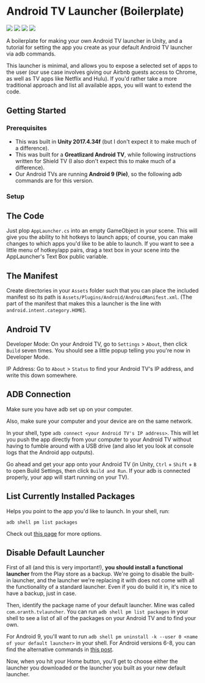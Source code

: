 # Android TV Launcher (Boilerplate)
<img src="https://img.shields.io/badge/android-9 (Pie)-blue"> <img src="https://img.shields.io/badge/unity-2017.4.34f1-blue"> <img src="https://img.shields.io/badge/maintained%3F-yes-green" /> <img src="https://img.shields.io/github/issues/OliviaLynn/Android-TV-Launcher-Boilerplate" /> 

A boilerplate for making your own Android TV launcher in Unity, and a tutorial for setting the app you create as your default Android TV launcher via adb commands.

This launcher is minimal, and allows you to expose a selected set of apps to the user (our use case involves giving our Airbnb guests access to Chrome, as well as TV apps like Netflix and Hulu). If you'd rather take a more traditional approach and list all available apps, you will want to extend the code.

## Getting Started

### Prerequisites

- This was built in **Unity 2017.4.34f** (but I don't expect it to make much of a difference).
- This was built for a **Greatlizard Android TV**, while following instructions written for Shield TV (I also don't expect this to make much of a difference).
- Our Android TVs are running **Android 9 (Pie)**, so the following adb commands are for this version.

### Setup

## The Code
Just plop `AppLauncher.cs` into an empty GameObject in your scene. This will give you the ability to hit hotkeys to launch apps; of course, you can make changes to which apps you'd like to be able to launch. If you want to see a little menu of hotkey/app pairs, drag a text box in your scene into the AppLauncher's Text Box public variable.
 
## The Manifest
Create directories in your `Assets` folder such that you can place the included manifest so its path is `Assets/Plugins/Android/AndroidManifest.xml`. (The part of the manifest that makes this a launcher is the line with `android.intent.category.HOME`).

## Android TV
Developer Mode: On your Android TV, go to `Settings` > `About`, then click `Build` seven times. You should see a little popup telling you you're now in Developer Mode.

IP Address: Go to `About` > `Status` to find your Android TV's IP address, and write this down somewhere.

## ADB Connection
Make sure you have adb set up on your computer.

Also, make sure your computer and your device are on the same network.

In your shell, type `adb connect <your Android TV's IP address>`. This will let you push the app directly from your computer to your Android TV without having to fumble around with a USB drive (and also let you look at console logs that the Android app outputs). 

Go ahead and get your app onto your Android TV (in Unity, `Ctrl` + `Shift` + `B` to open Build Settings, then click `Build and Run`. If your adb is connected properly, your app will start running on your TV).

## List Currently Installed Packages
Helps you point to the app you'd like to launch. In your shell, run:

`adb shell pm list packages`

Check out [this page](https://adbshell.com/commands/adb-shell-pm-list-packages) for more options.

## Disable Default Launcher
First of all (and this is very important!), **you should install a functional launcher** from the Play store as a backup. We're going to disable the built-in launcher, and the launcher we're replacing it with does not come with all the functionality of a standard launcher. Even if you do build it in, it's nice to have a backup, just in case.

Then, identify the package name of your default launcher. Mine was called `com.oranth.tvlauncher`. You can run `adb shell pm list packages` in your shell to see a list of all of the packages on your Android TV and to find your own.

For Android 9, you'll want to run `adb shell pm uninstall -k --user 0 <name of your default launcher>` in your shell. For Android versions 6-8, you can find the alternative commands in [this post](https://forum.xda-developers.com/shield-tv/themes-apps/alternate-launcher-root-marshmallow-t3359076).

Now, when you hit your Home button, you'll get to choose either the launcher you downloaded or the launcher you built as your new default launcher.
